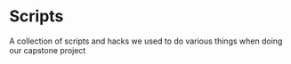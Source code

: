 # Scripts

A collection of scripts and hacks we used to do various things when doing our capstone project
